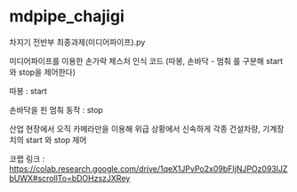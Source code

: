 # mdpipe_chajigi
차지기 전반부 최종과제(미디어파이프).py

미디어파이프를 이용한 손가락 제스처 인식 코드 (따봉, 손바닥 - 멈춰 를 구분해 start와 stop을 제어한다)

따봉 : start


손바닥을 핀 멈춰 동작 : stop

산업 현장에서 오직 카메라만을 이용해 위급 상황에서 신속하게 각종 건설차량, 기계장치의 start 와 stop 제어 


코랩 링크 : https://colab.research.google.com/drive/1qeX1JPvPo2x09bFIjNJPOz093lJZbUWX#scrollTo=bDOHzszJXRey
